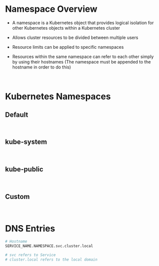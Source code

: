 # Namespace Overview

* A namespace is a Kubernetes object that provides logical isolation for other Kubernetes objects within a Kubernetes cluster

* Allows cluster resources to be divided between multiple users 
* Resource limits can be applied to specific namespaces
* Resources within the same namespace can refer to each other simply by using their hostnames (The namespace must be appended to the hostname in order to do this)

<br>

# Kubernetes Namespaces

## Default

<br>

## kube-system

<br>

## kube-public

<br>

## Custom

<br>

# DNS Entries

```Bash
# Hostname
SERVICE_NAME.NAMESPACE.svc.cluster.local

# svc refers to Service
# cluster.local refers to the local domain
```